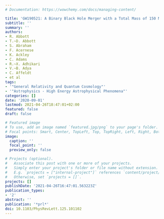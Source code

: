```yaml
---
# Documentation: https://wowchemy.com/docs/managing-content/

title: 'GW190521: A Binary Black Hole Merger with a Total Mass of 150 Msun'
subtitle: ''
summary: ''
authors:
- R. Abbott
- T.~D. Abbott
- S. Abraham
- F. Acernese
- K. Ackley
- C. Adams
- R.~X. Adhikari
- V.~B. Adya
- C. Affeldt
- et al
tags:
- '"General Relativity and Quantum Cosmology"'
- '"Astrophysics - High Energy Astrophysical Phenomena"'
categories: []
date: '2020-09-01'
lastmod: 2021-04-26T18:47:01+02:00
featured: false
draft: false

# Featured image
# To use, add an image named `featured.jpg/png` to your page's folder.
# Focal points: Smart, Center, TopLeft, Top, TopRight, Left, Right, BottomLeft, Bottom, BottomRight.
image:
  caption: ''
  focal_point: ''
  preview_only: false

# Projects (optional).
#   Associate this post with one or more of your projects.
#   Simply enter your project's folder or file name without extension.
#   E.g. `projects = ["internal-project"]` references `content/project/deep-learning/index.md`.
#   Otherwise, set `projects = []`.
projects: []
publishDate: '2021-04-26T16:47:01.563223Z'
publication_types:
- '2'
abstract: ''
publication: '*prl*'
doi: 10.1103/PhysRevLett.125.101102
---
```

